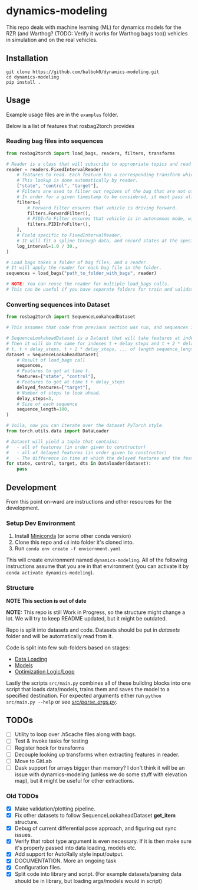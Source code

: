 # dynamics-modeling
This repo deals with machine learning (ML) for dynamics models for the RZR (and Warthog? (TODO: Verify it works for Warthog bags too)) vehicles in simulation and on the real vehicles.

## Installation

```
git clone https://github.com/balbok0/dynamics-modeling.git
cd dynamics-modeling
pip install .
```

## Usage
Example usage files are in the `examples` folder.

Below is a list of features that rosbag2torch provides

### Reading bag files into sequences
```python
from rosbag2torch import load_bags, readers, filters, transforms

# Reader is a class that will subscribe to appropriate topics and read them into a sequence.
reader = readers.FixedIntervalReader(
    # features to read. Each feature has a corresponding transform which will specify what topics it requires.
    # This lookup is done automatically by reader.
    ["state", "control", "target"],
    # Filters are used to filter out regions of the bag that are not of interest.
    # In order for a given timestamp to be considered, it must pass all filters.
    filters=[
        # Forward filter ensures that vehicle is driving forward.
        filters.ForwardFilter(),
        # PIDInfo Filter ensures that vehicle is in autonomous mode, with brake working and sequence controller healthy.
        filters.PIDInfoFilter(),
    ],
    # Field specific to FixedIntervalReader.
    # It will fit a spline through data, and record states at the specified interval.
    log_interval=1.0 / 30.,
)

# Load bags takes a folder of bag files, and a reader.
# It will apply the reader for each bag file in the folder.
sequences = load_bags("path_to_folder_with_bags", reader)

# NOTE: You can reuse the reader for multiple load_bags calls.
# This can be useful if you have separate folders for train and validation sets.
```

### Converting sequences into Dataset
```python
from rosbag2torch import SequenceLookaheadDataset

# This assumes that code from previous section was run, and sequences is a variable.

# SequenceLookaheadDataset is a Dataset that will take features at index t and look ahead for delayed features at time t + delay_steps.
# Then it will do the same for indexes t + delay_steps and t + 2 * delay_steps, creating a sequence at timestamps:
# t, t + delay_steps, t + 2 * delay_steps, ... of length sequence_length.
dataset = SequenceLookaheadDataset(
    # Result of load_bags call
    sequences,
    # Features to get at time t.
    features=["state", "control"],
    # Features to get at time t + delay_steps
    delayed_features=["target"],
    # Number of steps to look ahead.
    delay_steps=3,
    # Size of each sequence
    sequence_length=100,
)

# Voila, now you can iterate over the dataset PyTorch style.
from torch.utils.data import DataLoader

# Dataset will yield a tuple that contains:
#   - all of features (in order given to constructor)
#   - all of delayed features (in order given to constructor)
#   - The difference in time at which the delayed features and the features were logged.
for state, control, target, dts in Dataloader(dataset):
    pass
```

## Development
From this point on-ward are instructions and other resources for the development.

### Setup Dev Environment
1. Install [Miniconda](https://docs.conda.io/en/latest/miniconda.html#installing) (or some other conda version)
2. Clone this repo and `cd` into folder it's cloned into.
3. Run `conda env create -f enviornment.yaml`

This will create environment named `dynamics-modeling`. All of the following instructions assume that you are in that environment (you can activate it by `conda activate dynamics-modeling`).


### Structure
**NOTE This section is out of date**

**NOTE:** This repo is still Work in Progress, so the structure might change a lot. We will try to keep README updated, but it might be outdated.

Repo is split into datasets and code.
Datasets should be put in *datasets* folder and will be automatically read from it.

Code is split into few sub-folders based on stages:
- [Data Loading](src/data_utils/README.md)
- [Models](src/models/README.md)
- [Optimization Logic/Loop](src/optimization_logic/README.md)

Lastly the scripts `src/main.py` combines all of these building blocks into one script that loads data/models, trains them and saves the model to a specified destination. For expected arguments either run `python src/main.py --help` or see [*src/parse_args.py*](src/parse_args.py).


## TODOs
- [ ] Utility to loop over .h5cache files along with bags.
- [ ] Test & Invoke tasks for testing
- [ ] Register hook for transforms
- [ ] Decouple looking up transforms when extracting features in reader.
- [ ] Move to GitLab
- [ ] Dask support for arrays bigger than memory? I don't think it will be an issue with dynamics-modeling (unless we do some stuff with elevation map), but it might be useful for other extractions.

### Old TODOs
- [x] Make validation/plotting pipeline.
- [x] Fix other datasets to follow SequenceLookaheadDataset __get_item__ structure.
- [x] Debug of current differential pose approach, and figuring out sync issues.
- [x] Verify that robot type argument is even necessary. If it is then make sure it's properly passed into data loading, models etc.
- [x] Add support for AutoRally style input/output.
- [x] DOCUMENTATION. More an ongoing task
- [x] Configuration files.
- [x] Split code into library and script. (For example datasets/parsing data should be in library, but loading args/models would in script)
